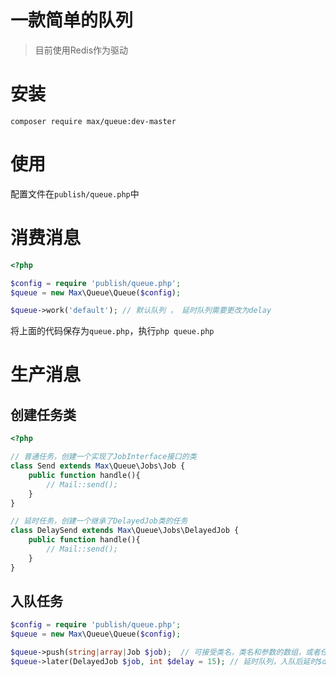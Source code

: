 # 一款简单的队列

> 目前使用Redis作为驱动

# 安装

```shell
composer require max/queue:dev-master
```

# 使用

配置文件在`publish/queue.php`中

# 消费消息

```php
<?php

$config = require 'publish/queue.php';
$queue = new Max\Queue\Queue($config);

$queue->work('default'); // 默认队列 ， 延时队列需要更改为delay

```

将上面的代码保存为`queue.php`，执行`php queue.php`

# 生产消息

## 创建任务类

```php
<?php

// 普通任务，创建一个实现了JobInterface接口的类
class Send extends Max\Queue\Jobs\Job {
    public function handle(){
        // Mail::send();
    }
}

// 延时任务，创建一个继承了DelayedJob类的任务
class DelaySend extends Max\Queue\Jobs\DelayedJob {
    public function handle(){
        // Mail::send();
    }
}

```

## 入队任务

```php
$config = require 'publish/queue.php';
$queue = new Max\Queue\Queue($config);

$queue->push(string|array|Job $job);  // 可接受类名，类名和参数的数组，或者任务实例
$queue->later(DelayedJob $job, int $delay = 15); // 延时队列，入队后延时$delay后才执行

```

